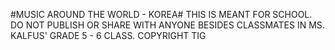 #MUSIC AROUND THE WORLD - KOREA#
THIS IS MEANT FOR SCHOOL. DO NOT PUBLISH OR SHARE WITH ANYONE BESIDES CLASSMATES IN MS. KALFUS' GRADE 5 - 6 CLASS.
COPYRIGHT TIG
